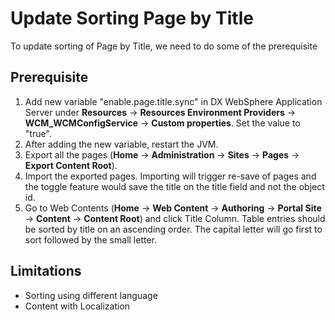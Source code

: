 # Update Sorting Page by Title

To update sorting of Page by Title, we need to do some of the prerequisite

## Prerequisite

1. Add new variable "enable.page.title.sync" in DX WebSphere Application Server under **Resources** -> **Resources Environment Providers** -> **WCM_WCMConfigService** -> **Custom properties**. Set the value to "true".
2. After adding the new variable, restart the JVM.
3. Export all the pages (**Home** -> **Administration** -> **Sites** -> **Pages** -> **Export Content Root**).
4. Import the exported pages. Importing will trigger re-save of pages and the toggle feature would save the title on the title field and not the object id.
5. Go to Web Contents (**Home** -> **Web Content** -> **Authoring** -> **Portal Site** -> **Content** -> **Content Root**) and click Title Column. Table entries should be sorted by title on an ascending order. The capital letter will go first to sort followed by the small letter.

## Limitations

- Sorting using different language
- Content with Localization